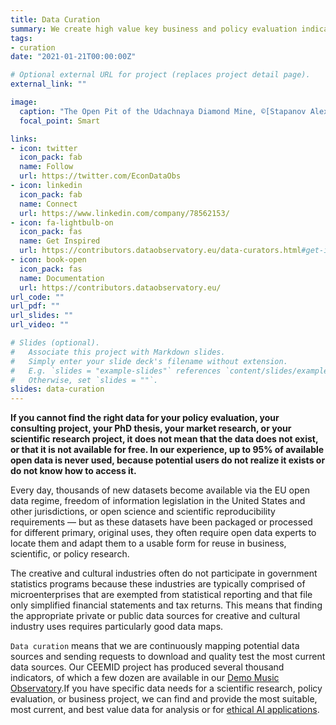 ```yaml
---
title: Data Curation
summary: We create high value key business and policy evaluation indicators. Scientific proofs require the combination of correctly matching, formatting, and verifying controlled pieces of data. Our data comes from verified and legal sources, with information about use rights and a complete history. You can always take a look at the processing code, too. We do not deal in blood diamonds.
tags:
- curation
date: "2021-01-21T00:00:00Z"

# Optional external URL for project (replaces project detail page).
external_link: ""

image:
  caption: "The Open Pit of the Udachnaya Diamond Mine, ©[Stapanov Alexander](https://commons.wikimedia.org/w/index.php?curid=350061)"
  focal_point: Smart

links:
- icon: twitter
  icon_pack: fab
  name: Follow
  url: https://twitter.com/EconDataObs
- icon: linkedin
  icon_pack: fab
  name: Connect
  url: https://www.linkedin.com/company/78562153/
- icon: fa-lightbulb-on
  icon_pack: fas
  name: Get Inspired
  url: https://contributors.dataobservatory.eu/data-curators.html#get-inspired
- icon: book-open
  icon_pack: fas
  name: Documentation
  url: https://contributors.dataobservatory.eu/
url_code: ""
url_pdf: ""
url_slides: ""
url_video: ""

# Slides (optional).
#   Associate this project with Markdown slides.
#   Simply enter your slide deck's filename without extension.
#   E.g. `slides = "example-slides"` references `content/slides/example-slides.md`.
#   Otherwise, set `slides = ""`.
slides: data-curation
---
```


**If you cannot find the right data for your policy evaluation, your consulting project, your PhD thesis, your market research, or your scientific research project, it does not mean that the data does not exist, or that it is not available for free. In our experience, up to 95% of available open data is never used, because potential users do not realize it exists or do not know how to access it.**

Every day, thousands of new datasets become available via the EU open data regime, freedom of information legislation in the United States and other jurisdictions, or open science and scientific reproducibility requirements — but as these datasets have been packaged or processed for different primary, original uses, they often require open data experts to locate them and adapt them to a usable form for reuse in business, scientific, or policy research.

The creative and cultural industries often do not participate in government statistics programs because these industries are typically comprised of microenterprises that are exempted from statistical reporting and that file only simplified financial statements and tax returns. This means that finding the appropriate private or public data sources for creative and cultural industry uses requires particularly good data maps.

`Data curation` means that we are continuously mapping potential data sources and sending requests to download and quality test the most current data sources. Our CEEMID project has produced several thousand indicators, of which a few dozen are available in our [Demo Music Observatory](/project/music-observatory/).If you have specific data needs for a scientific research, policy evaluation, or business project, we can find and provide the most suitable, most current, and best value data for analysis or for [ethical AI applications](/service/trustworthy-ai/).